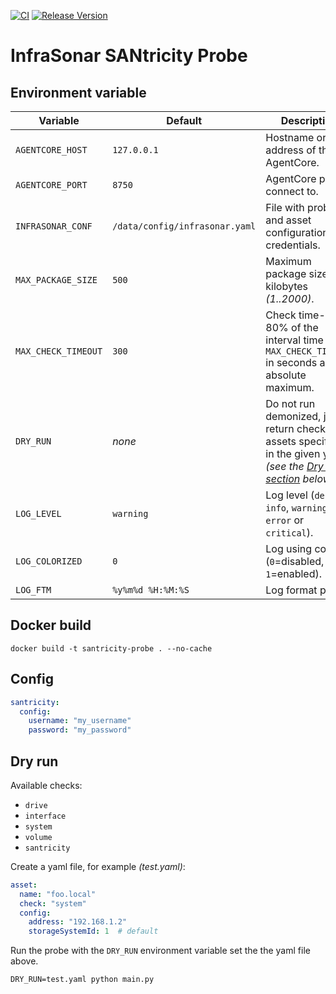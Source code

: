 [![CI](https://github.com/infrasonar/santricity-probe/workflows/CI/badge.svg)](https://github.com/infrasonar/santricity-probe/actions)
[![Release Version](https://img.shields.io/github/release/infrasonar/santricity-probe)](https://github.com/infrasonar/santricity-probe/releases)

# InfraSonar SANtricity Probe

## Environment variable

Variable            | Default                        | Description
------------------- | ------------------------------ | ------------
`AGENTCORE_HOST`    | `127.0.0.1`                    | Hostname or Ip address of the AgentCore.
`AGENTCORE_PORT`    | `8750`                         | AgentCore port to connect to.
`INFRASONAR_CONF`   | `/data/config/infrasonar.yaml` | File with probe and asset configuration like credentials.
`MAX_PACKAGE_SIZE`  | `500`                          | Maximum package size in kilobytes _(1..2000)_.
`MAX_CHECK_TIMEOUT` | `300`                          | Check time-out is 80% of the interval time with `MAX_CHECK_TIMEOUT` in seconds as absolute maximum.
`DRY_RUN`           | _none_                         | Do not run demonized, just return checks and assets specified in the given yaml _(see the [Dry run section](#dry-run) below)_.
`LOG_LEVEL`         | `warning`                      | Log level (`debug`, `info`, `warning`, `error` or `critical`).
`LOG_COLORIZED`     | `0`                            | Log using colors (`0`=disabled, `1`=enabled).
`LOG_FTM`           | `%y%m%d %H:%M:%S`              | Log format prefix.

## Docker build

```
docker build -t santricity-probe . --no-cache
```

## Config

```yaml
santricity:
  config:
    username: "my_username"
    password: "my_password"
```

## Dry run

Available checks:
- `drive`
- `interface`
- `system`
- `volume`
- `santricity`

Create a yaml file, for example _(test.yaml)_:

```yaml
asset:
  name: "foo.local"
  check: "system"
  config:
    address: "192.168.1.2"
    storageSystemId: 1  # default
```

Run the probe with the `DRY_RUN` environment variable set the the yaml file above.

```
DRY_RUN=test.yaml python main.py
```
